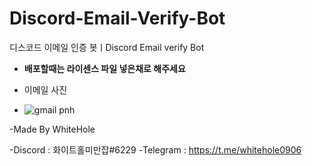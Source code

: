 # Discord-Email-Verify-Bot
디스코드 이메일 인증 봇ㅣDiscord Email verify Bot

- **배포할때는 라이센스 파일 넣은채로 해주세요**

- 이메일 사진 
- ![gmail pnh](https://user-images.githubusercontent.com/101702658/168584750-9c2bc411-1dd4-4103-8a7f-3fdee109aa49.jpg)

-Made By WhiteHole

-Discord : 화이트홀미만잡#6229
-Telegram : https://t.me/whitehole0906

